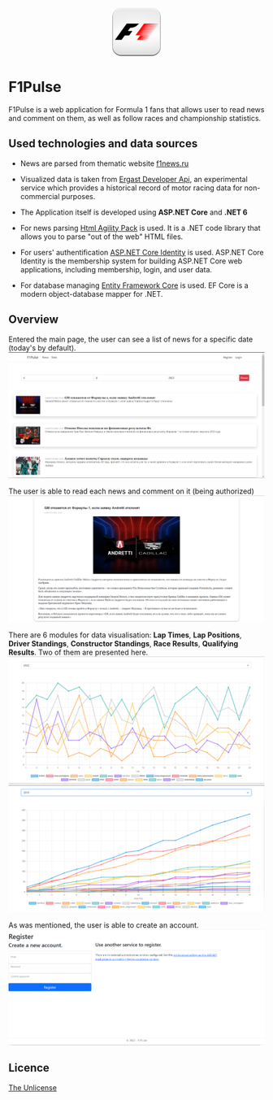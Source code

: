 <p align="center">
  <img src="F1Pulse/wwwroot/img/f1.ico" alt="Image">
</p>

# F1Pulse
F1Pulse is a web application for Formula 1 fans that allows user to read news and comment on them, as well as follow races and championship statistics. 

## Used technologies and data sources

- News are parsed from thematic website [f1news.ru](https://www.f1news.ru/)

- Visualized data is taken from [Ergast Developer Api](http://ergast.com/mrd/), an experimental service which provides a historical record of motor racing data for non-commercial purposes.

- The Application itself is developed using **ASP.NET Core** and **.NET 6**

- For news parsing [Html Agility Pack](https://html-agility-pack.net/) is used. It is a .NET code library that allows you to parse "out of the web" HTML files.

- For users' authentification [ASP.NET Core Identity](https://github.com/dotnet/aspnetcore/tree/main/src/Identity) is used. ASP.NET Core Identity is the membership system for building ASP.NET Core web applications, including membership, login, and user data.

- For database managing [Entity Framework Core](https://github.com/dotnet/efcore) is used. EF Core is a modern object-database mapper for .NET.

## Overview

Entered the main page, the user can see a list of news for a specific date (today's by default).
![](screenshots/news-list-page.png)

The user is able to read each news and comment on it (being authorized)
![](screenshots/news-page.png)

There are 6 modules for data visualisation: **Lap Times**, **Lap Positions**, **Driver Standings**, **Constructor Standings**, **Race Results**, **Qualifying Results**. Two of them are presented here.
![](screenshots/qualifying-results-chart.png)
![](screenshots/driver-standings-chart.png)

As was mentioned, the user is able to create an account.
![](screenshots/registration-page.png)

## Licence
[The Unlicense](LICENSE)

